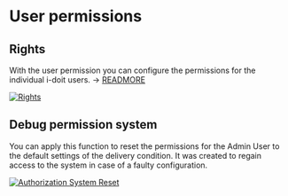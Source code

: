 # User permissions

## Rights

With the user permission you can configure the permissions for the individual i-doit users. → [READMORE](../../efficient-documentation/rights-management/index.md)

[![Rights](../../assets/images/en/system-administration/administration/user-permissions/1-up.png)](../../assets/images/en/system-administration/administration/user-permissions/1-up.png)

## Debug permission system 

You can apply this function to reset the permissions for the Admin User to the default settings of the delivery condition. It was created to regain access to the system in case of a faulty configuration.

[![Authorization System Reset](../../assets/images/en/system-administration/administration/user-permissions/2-up.png)](../../assets/images/en/system-administration/administration/user-permissions/2-up.png)